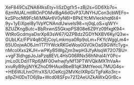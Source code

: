 XeF849CsZNA84ksEty+IiSzDgt1r5+zBj2s+GD6Xb7o=
6zmNUALmtIROnPOMvlBgA6dGvP37JNYHJCon3cbWEFo=
kzSPocMI9FcM/MNAr6V0yN6I+BPkEYcMVleckhqt6t4=
9y+1yEiXpel8y1VpYCNAndUwvels98+nj0qLoS+qlWY=
8ZUZKngButc+BbRxwnS5GkxpPS808e6Z9Yz09fxgK94=
WtRoGcdmyaDsrXp83sW67/QZPBdzZGDYNXBV6Ky/Q3w=
GUbLKz/FPV4q8OEjCoyLmkmya0Rp9oLm+FKYcWggLm4=
65U0ojwAO6Jm1T71YWckRKGeWos0GVOkOaS9GWfcTyg=
nMcoIXxs2KJH+wPKyB5WgZjm3wpH3JfyAlsqW72O7BU=
+vgF3ldhgpJoJaPzq8EVL4HsG06RNx56hNhal4iY0Pc=
jmLo0LDd/lTRp6jMF0OwhwjfyNf13PTWVQkiMX1hVaA=
xvuRyB9yjjNYKZhoD9HAuxBbeB1qK3MtYeooL7MUG4s=
+HE6WJLhnOYrxXS/UOeKcjj2MVKcIXRpG/TgFaKo3rc=
sIIpZH0DxTO6j9a+Wcd08SFpv7212AeUIZkAWxQGrBc=
